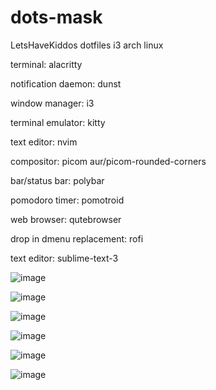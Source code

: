 # dots-mask
LetsHaveKiddos dotfiles i3 arch linux 



terminal: alacritty

notification daemon: dunst

window manager: i3

terminal emulator: kitty

text editor: nvim

compositor: picom aur/picom-rounded-corners

bar/status bar: polybar

pomodoro timer: pomotroid

web browser: qutebrowser

drop in dmenu replacement: rofi 

text editor: sublime-text-3 

![image](https://github.com/LetsHaveKiddos/dots-mask/blob/master/screenshots/Screenshot_20210720_174845.png)

![image](https://github.com/LetsHaveKiddos/dots-mask/blob/master/screenshots/Screenshot_20210720_181624.png)

![image](https://github.com/LetsHaveKiddos/dots-mask/blob/master/screenshots/Screenshot_20210720_160059.png)

![image](https://github.com/LetsHaveKiddos/dots-mask/blob/master/screenshots/Screenshot_20210720_175335.png)

![image](https://github.com/LetsHaveKiddos/dots-mask/blob/master/screenshots/Screenshot_20210720_174432.png)

![image](https://github.com/LetsHaveKiddos/dots-mask/blob/master/screenshots/Screenshot_20210720_155542.png)
